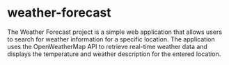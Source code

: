 # weather-forecast
The Weather Forecast project is a simple web application that allows users to search for weather information for a specific location. The application uses the OpenWeatherMap API to retrieve real-time weather data and displays the temperature and weather description for the entered location.
